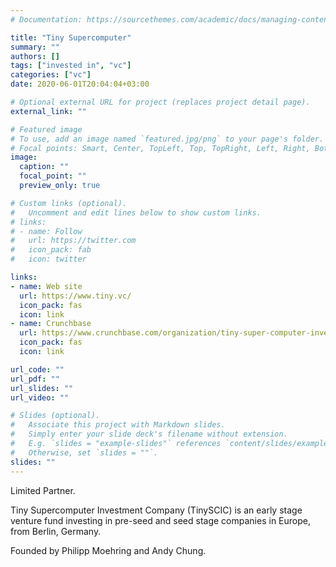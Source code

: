 ```yaml
---
# Documentation: https://sourcethemes.com/academic/docs/managing-content/

title: "Tiny Supercomputer"
summary: ""
authors: []
tags: ["invested in", "vc"]
categories: ["vc"]
date: 2020-06-01T20:04:04+03:00

# Optional external URL for project (replaces project detail page).
external_link: ""

# Featured image
# To use, add an image named `featured.jpg/png` to your page's folder.
# Focal points: Smart, Center, TopLeft, Top, TopRight, Left, Right, BottomLeft, Bottom, BottomRight.
image:
  caption: ""
  focal_point: ""
  preview_only: true

# Custom links (optional).
#   Uncomment and edit lines below to show custom links.
# links:
# - name: Follow
#   url: https://twitter.com
#   icon_pack: fab
#   icon: twitter

links:
- name: Web site
  url: https://www.tiny.vc/
  icon_pack: fas
  icon: link
- name: Crunchbase
  url: https://www.crunchbase.com/organization/tiny-super-computer-investment-company
  icon_pack: fas
  icon: link

url_code: ""
url_pdf: ""
url_slides: ""
url_video: ""

# Slides (optional).
#   Associate this project with Markdown slides.
#   Simply enter your slide deck's filename without extension.
#   E.g. `slides = "example-slides"` references `content/slides/example-slides.md`.
#   Otherwise, set `slides = ""`.
slides: ""
---
```

Limited Partner.

Tiny Supercomputer Investment Company (TinySCIC) is an early stage venture fund investing in pre-seed and seed stage companies in Europe, from Berlin, Germany. 

Founded by Philipp Moehring and Andy Chung.